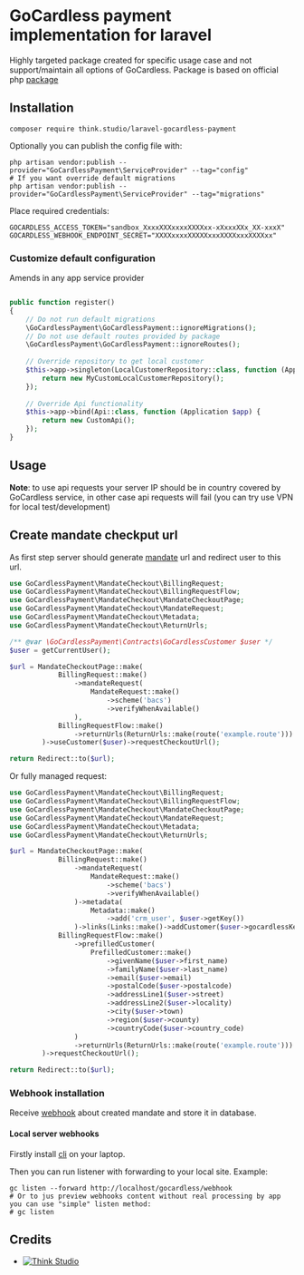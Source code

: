 # GoCardless payment implementation for laravel

Highly targeted package created for specific usage case and not support/maintain all options of GoCardless. Package is
based on official php [package](https://github.com/gocardless/gocardless-pro-php)

## Installation

```shell
composer require think.studio/laravel-gocardless-payment
```

Optionally you can publish the config file with:

```shell
php artisan vendor:publish --provider="GoCardlessPayment\ServiceProvider" --tag="config"
# If you want override default migrations
php artisan vendor:publish --provider="GoCardlessPayment\ServiceProvider" --tag="migrations"
```

Place required credentials:

```dotenv
GOCARDLESS_ACCESS_TOKEN="sandbox_XxxxXXXxxxxXXXXxx-xXxxxXXx_XX-xxxX"
GOCARDLESS_WEBHOOK_ENDPOINT_SECRET="XXXXxxxxXXXXXxxxXXXXxxxXXXXxx"
```

### Customize default configuration

Amends in any app service provider

```php

public function register()
{
    // Do not run default migrations
    \GoCardlessPayment\GoCardlessPayment::ignoreMigrations();
    // Do not use default routes provided by package
    \GoCardlessPayment\GoCardlessPayment::ignoreRoutes();
    
    // Override repository to get local customer
    $this->app->singleton(LocalCustomerRepository::class, function (Application $app) {
        return new MyCustomLocalCustomerRepository();
    });
    
    // Override Api functionality
    $this->app->bind(Api::class, function (Application $app) {
        return new CustomApi();
    });
}
```

## Usage

**Note**: to use api requests your server IP should be in country covered by GoCardless service, in other case api
requests will fail (you can try use VPN for local test/development)

## Create mandate checkput url

As first step server should
generate [mandate](https://developer.gocardless.com/billing-requests/setting-up-a-dd-mandate) url and redirect user
to this url.

```php
use GoCardlessPayment\MandateCheckout\BillingRequest;
use GoCardlessPayment\MandateCheckout\BillingRequestFlow;
use GoCardlessPayment\MandateCheckout\MandateCheckoutPage;
use GoCardlessPayment\MandateCheckout\MandateRequest;
use GoCardlessPayment\MandateCheckout\Metadata;
use GoCardlessPayment\MandateCheckout\ReturnUrls;

/** @var \GoCardlessPayment\Contracts\GoCardlessCustomer $user */
$user = getCurrentUser();

$url = MandateCheckoutPage::make(
            BillingRequest::make()
                ->mandateRequest(
                    MandateRequest::make()
                        ->scheme('bacs')
                        ->verifyWhenAvailable()
                ),
            BillingRequestFlow::make()
                ->returnUrls(ReturnUrls::make(route('example.route')))
        )->useCustomer($user)->requestCheckoutUrl();

return Redirect::to($url);
```

Or fully managed request:

```php
use GoCardlessPayment\MandateCheckout\BillingRequest;
use GoCardlessPayment\MandateCheckout\BillingRequestFlow;
use GoCardlessPayment\MandateCheckout\MandateCheckoutPage;
use GoCardlessPayment\MandateCheckout\MandateRequest;
use GoCardlessPayment\MandateCheckout\Metadata;
use GoCardlessPayment\MandateCheckout\ReturnUrls;

$url = MandateCheckoutPage::make(
            BillingRequest::make()
                ->mandateRequest(
                    MandateRequest::make()
                        ->scheme('bacs')
                        ->verifyWhenAvailable()
                )->metadata(
                    Metadata::make()
                        ->add('crm_user', $user->getKey())
                )->links(Links::make()->addCustomer($user->gocardlessKey())),
            BillingRequestFlow::make()
                ->prefilledCustomer(
                    PrefilledCustomer::make()
                        ->givenName($user->first_name)
                        ->familyName($user->last_name)
                        ->email($user->email)
                        ->postalCode($user->postalcode)
                        ->addressLine1($user->street)
                        ->addressLine2($user->locality)
                        ->city($user->town)
                        ->region($user->county)
                        ->countryCode($user->country_code)
                )
                ->returnUrls(ReturnUrls::make(route('example.route')))
        )->requestCheckoutUrl();

return Redirect::to($url);
```

### Webhook installation

Receive [webhook](https://developer.gocardless.com/resources/testing-webhooks-cli) about created mandate and store it in
database.

#### Local server webhooks

Firstly install [cli](https://developer.gocardless.com/developer-tools/gc-cli) on your laptop.

Then you can run listener with forwarding to your local site. Example:

```shell
gc listen --forward http://localhost/gocardless/webhook
# Or to jus preview webhooks content without real processing by app you can use "simple" listen method:
# gc listen
```

## Credits

- [![Think Studio](https://yaroslawww.github.io/images/sponsors/packages/logo-think-studio.png)](https://think.studio/) 
